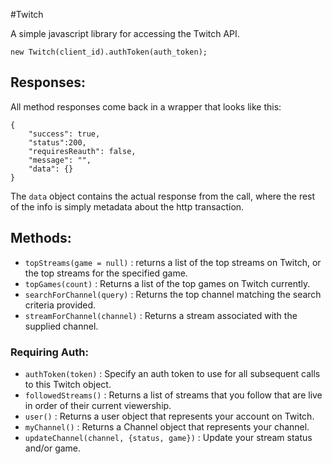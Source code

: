 #Twitch

A simple javascript library for accessing the Twitch API.

```
new Twitch(client_id).authToken(auth_token);
```

## Responses:

All method responses come back in a wrapper that looks like this:

```
{
	"success": true,
	"status":200,
	"requiresReauth": false,
  	"message": "",
  	"data": {}
}
```
The `data` object contains the actual response from the call, where the rest of the info is simply metadata about the http transaction.


## Methods:


* `topStreams(game = null)` : returns a list of the top streams on Twitch, or the top streams for the specified game.
* `topGames(count)` : Returns a list of the top games on Twitch currently.
* `searchForChannel(query)` : Returns the top channel matching the search criteria provided.
* `streamForChannel(channel)` : Returns a stream associated with the supplied channel.

### Requiring Auth:

* `authToken(token)` : Specify an auth token to use for all subsequent calls to this Twitch object. 
* `followedStreams()` : Returns a list of streams that you follow that are live in order of their current viewership.
* `user()` : Returns a user object that represents your account on Twitch.
* `myChannel()` : Returns a Channel object that represents your channel.
* `updateChannel(channel, {status, game})` : Update your stream status and/or game.

